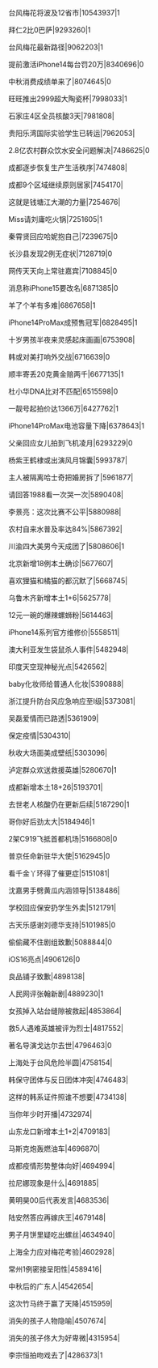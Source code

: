台风梅花将波及12省市|10543937|1

拜仁2比0巴萨|9293260|1

台风梅花最新路径|9062203|1

提前激活iPhone14每台罚20万|8340696|0

中秋消费成绩单来了|8074645|0

旺旺推出2999超大陶瓷杯|7998033|1

石家庄4区全员核酸3天|7981808|

贵阳乐湾国际实验学生已转运|7962053|

2.8亿农村群众饮水安全问题解决|7486625|0

成都逐步恢复生产生活秩序|7474808|

成都9个区域继续原则居家|7454170|

这就是钱塘江大潮的力量|7254676|

Miss请刘庸吃火锅|7251605|1

秦霄贤回应哈妮抱自己|7239675|0

长沙县发现2例无症状|7128719|0

网传天天向上常驻嘉宾|7108845|0

消息称iPhone15要改名|6871385|0

羊了个羊有多难|6867658|1

iPhone14ProMax成预售冠军|6828495|1

十岁男孩半夜来灵感起床画画|6753908|

韩或对美打响外交战|6716639|0

顺丰寄丢20克黄金赔两千|6677135|1

杜小华DNA比对不匹配|6515598|0

一靓号起拍价达1366万|6427762|1

iPhone14ProMax电池容量下降|6378643|1

父亲回应女儿拍到飞机凌月|6293229|0

杨紫王鹤棣或出演风月锦囊|5993787|

主人被隔离哈士奇把婚房拆了|5961877|

请回答1988看一次哭一次|5890408|

李景亮：这次比赛不公平|5880988|

农村自来水普及率达84%|5867392|

川渝四大美男今天成团了|5808606|1

北京新增18例本土确诊|5677607|

喜欢狸猫和橘猫的都沉默了|5668745|

乌鲁木齐新增本土1+6|5625778|

12元一碗的爆辣螺蛳粉|5614463|

iPhone14系列官方维修价|5558511|

澳大利亚发生袋鼠杀人事件|5482948|

印度天空现神秘光点|5426562|

baby化妆师给普通人化妆|5390888|

浙江提升防台风应急响应至Ⅰ级|5373081|

吴磊爱情而已路透|5361909|

保定疫情|5304310|

秋收大场面美成壁纸|5303096|

泸定群众欢送救援英雄|5280670|1

成都新增本土18+26|5193701|

去世老人核酸仍在更新后续|5187290|1

哥你好后劲太大|5184946|1

2架C919飞抵首都机场|5166808|0

普京任命新驻华大使|5162945|0

看千金丫环得了催更症|5151081|

沈嘉男手劈黄瓜内涵领导|5138486|

学校回应保安扔学生外卖|5121791|

古天乐感谢刘德华支持|5101985|0

偷偷藏不住剧组致歉|5088844|0

iOS16亮点|4906126|0

良品铺子致歉|4898138|

人民网评张翰新剧|4889230|1

女孩掉入站台缝隙被救起|4853864|

救5人遇难英雄被评为烈士|4817552|

著名导演戈达尔去世|4796463|0

上海处于台风危险半圆|4758154|

韩保守团体与反日团体冲突|4746483|

这样的韩系证件照谁不想要|4734138|

当你年少时开播|4732974|

山东龙口新增本土1+2|4709183|

马斯克炮轰燃油车|4696870|

成都疫情形势整体向好|4694994|

拉尼娜现象是什么|4691885|

黄明昊00后代表发言|4683536|

陆安然答应再嫁庆王|4679148|

男子月饼里疑吃出螺丝|4634940|

上海全力应对梅花考验|4602928|

常州1例密接呈阳性|4589416|

中秋后的广东人|4542654|

这次竹马终于赢了天降|4515959|

消失的孩子人物隐喻|4507674|

消失的孩子佟大为好卑微|4315954|

李宗恒拍吻戏去了|4286373|1

